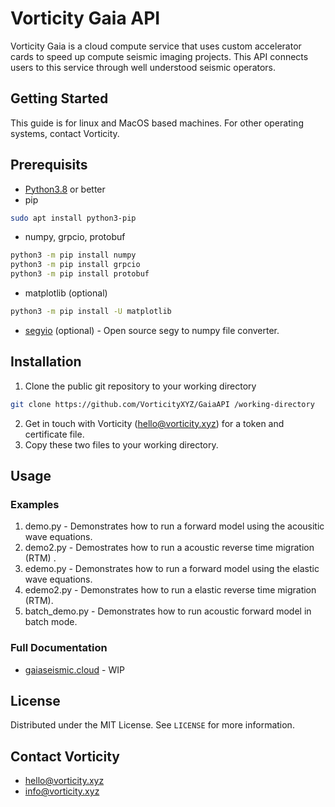 # Vorticity Gaia API

Vorticity Gaia is a cloud compute service that uses custom accelerator cards to speed up compute seismic imaging projects. This API connects users to this service through well understood seismic operators.

## Getting Started
This guide is for linux and MacOS based machines. For other operating systems, contact Vorticity.

## Prerequisits
* [Python3.8](https://www.python.org/downloads/) or better
* pip
```bash
sudo apt install python3-pip
```
* numpy, grpcio, protobuf
```bash
python3 -m pip install numpy
python3 -m pip install grpcio
python3 -m pip install protobuf
```
* matplotlib (optional)
```bash
python3 -m pip install -U matplotlib
```
* [segyio](https://github.com/equinor/segyio) (optional) - Open source segy to numpy file converter.


## Installation
1. Clone the public git repository to your working directory
```bash
git clone https://github.com/VorticityXYZ/GaiaAPI /working-directory
```
2. Get in touch with Vorticity (<hello@vorticity.xyz>) for a token and certificate file. 
3. Copy these two files to your working directory.

## Usage
### Examples
1. demo.py - Demonstrates how to run a forward model using the acousitic wave equations.
2. demo2.py - Demostrates how to run a acoustic reverse time migration (RTM) .
3. edemo.py - Demonstrates how to run a forward model using the elastic wave equations.
4. edemo2.py - Demonstrates how to run a elastic reverse time migration (RTM).
5. batch_demo.py - Demonstrates how to run acoustic forward model in batch mode.

### Full Documentation
* [gaiaseismic.cloud](http://gaiaseismic.cloud/) - WIP

## License

Distributed under the MIT License. See `LICENSE` for more information.

## Contact Vorticity

* <hello@vorticity.xyz>
* <info@vorticity.xyz>


